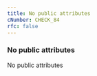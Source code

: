 ```yaml
---
title: No public attributes
cNumber: CHECK_84
rfc: false
---
```


### No public attributes
No public attributes
